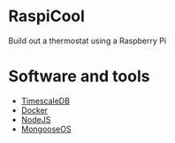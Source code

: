 # RaspiCool
Build out a thermostat using a Raspberry Pi

# Software and tools
* [TimescaleDB](https://www.timescale.com/)
* [Docker](https://docker.com)
* [NodeJS](https://nodejs.org)
* [MongooseOS](https://mongoose-os.com/)
